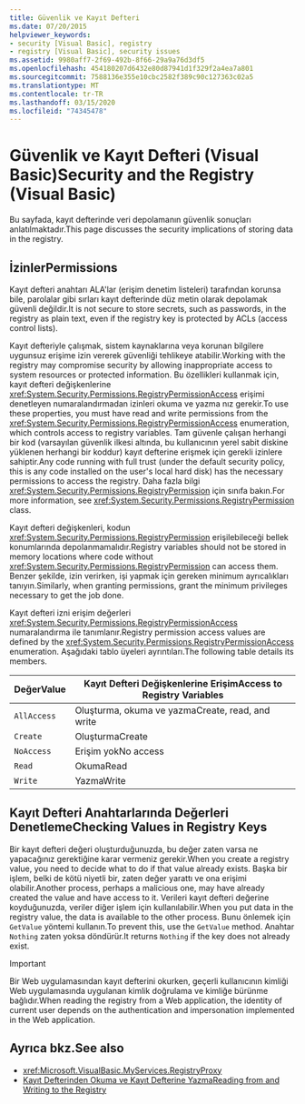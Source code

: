```yaml
---
title: Güvenlik ve Kayıt Defteri
ms.date: 07/20/2015
helpviewer_keywords:
- security [Visual Basic], registry
- registry [Visual Basic], security issues
ms.assetid: 9980aff7-2f69-492b-8f66-29a9a76d3df5
ms.openlocfilehash: 454180207d6432e80d87941d1f329f2a4ea7a801
ms.sourcegitcommit: 7588136e355e10cbc2582f389c90c127363c02a5
ms.translationtype: MT
ms.contentlocale: tr-TR
ms.lasthandoff: 03/15/2020
ms.locfileid: "74345478"
---
```

# <a name="security-and-the-registry-visual-basic"></a><span data-ttu-id="abadb-102">Güvenlik ve Kayıt Defteri (Visual Basic)</span><span class="sxs-lookup"><span data-stu-id="abadb-102">Security and the Registry (Visual Basic)</span></span>

<span data-ttu-id="abadb-103">Bu sayfada, kayıt defterinde veri depolamanın güvenlik sonuçları anlatılmaktadır.</span><span class="sxs-lookup"><span data-stu-id="abadb-103">This page discusses the security implications of storing data in the registry.</span></span>  
  
## <a name="permissions"></a><span data-ttu-id="abadb-104">İzinler</span><span class="sxs-lookup"><span data-stu-id="abadb-104">Permissions</span></span>  

 <span data-ttu-id="abadb-105">Kayıt defteri anahtarı ALA'lar (erişim denetim listeleri) tarafından korunsa bile, parolalar gibi sırları kayıt defterinde düz metin olarak depolamak güvenli değildir.</span><span class="sxs-lookup"><span data-stu-id="abadb-105">It is not secure to store secrets, such as passwords, in the registry as plain text, even if the registry key is protected by ACLs (access control lists).</span></span>  
  
 <span data-ttu-id="abadb-106">Kayıt defteriyle çalışmak, sistem kaynaklarına veya korunan bilgilere uygunsuz erişime izin vererek güvenliği tehlikeye atabilir.</span><span class="sxs-lookup"><span data-stu-id="abadb-106">Working with the registry may compromise security by allowing inappropriate access to system resources or protected information.</span></span> <span data-ttu-id="abadb-107">Bu özellikleri kullanmak için, kayıt defteri değişkenlerine <xref:System.Security.Permissions.RegistryPermissionAccess> erişimi denetleyen numaralandırmadan izinleri okuma ve yazma nız gerekir.</span><span class="sxs-lookup"><span data-stu-id="abadb-107">To use these properties, you must have read and write permissions from the <xref:System.Security.Permissions.RegistryPermissionAccess> enumeration, which controls access to registry variables.</span></span> <span data-ttu-id="abadb-108">Tam güvenle çalışan herhangi bir kod (varsayılan güvenlik ilkesi altında, bu kullanıcının yerel sabit diskine yüklenen herhangi bir koddur) kayıt defterine erişmek için gerekli izinlere sahiptir.</span><span class="sxs-lookup"><span data-stu-id="abadb-108">Any code running with full trust (under the default security policy, this is any code installed on the user's local hard disk) has the necessary permissions to access the registry.</span></span> <span data-ttu-id="abadb-109">Daha fazla bilgi <xref:System.Security.Permissions.RegistryPermission> için sınıfa bakın.</span><span class="sxs-lookup"><span data-stu-id="abadb-109">For more information, see <xref:System.Security.Permissions.RegistryPermission> class.</span></span>  
  
 <span data-ttu-id="abadb-110">Kayıt defteri değişkenleri, kodun <xref:System.Security.Permissions.RegistryPermission> erişilebileceği bellek konumlarında depolanmamalıdır.</span><span class="sxs-lookup"><span data-stu-id="abadb-110">Registry variables should not be stored in memory locations where code without <xref:System.Security.Permissions.RegistryPermission> can access them.</span></span> <span data-ttu-id="abadb-111">Benzer şekilde, izin verirken, işi yapmak için gereken minimum ayrıcalıkları tanıyın.</span><span class="sxs-lookup"><span data-stu-id="abadb-111">Similarly, when granting permissions, grant the minimum privileges necessary to get the job done.</span></span>  
  
 <span data-ttu-id="abadb-112">Kayıt defteri izni erişim değerleri <xref:System.Security.Permissions.RegistryPermissionAccess> numaralandırma ile tanımlanır.</span><span class="sxs-lookup"><span data-stu-id="abadb-112">Registry permission access values are defined by the <xref:System.Security.Permissions.RegistryPermissionAccess> enumeration.</span></span> <span data-ttu-id="abadb-113">Aşağıdaki tablo üyeleri ayrıntıları.</span><span class="sxs-lookup"><span data-stu-id="abadb-113">The following table details its members.</span></span>  
  
|<span data-ttu-id="abadb-114">Değer</span><span class="sxs-lookup"><span data-stu-id="abadb-114">Value</span></span>|<span data-ttu-id="abadb-115">Kayıt Defteri Değişkenlerine Erişim</span><span class="sxs-lookup"><span data-stu-id="abadb-115">Access to Registry Variables</span></span>|  
|-----------|----------------------------------|  
|`AllAccess`|<span data-ttu-id="abadb-116">Oluşturma, okuma ve yazma</span><span class="sxs-lookup"><span data-stu-id="abadb-116">Create, read, and write</span></span>|  
|`Create`|<span data-ttu-id="abadb-117">Oluşturma</span><span class="sxs-lookup"><span data-stu-id="abadb-117">Create</span></span>|  
|`NoAccess`|<span data-ttu-id="abadb-118">Erişim yok</span><span class="sxs-lookup"><span data-stu-id="abadb-118">No access</span></span>|  
|`Read`|<span data-ttu-id="abadb-119">Okuma</span><span class="sxs-lookup"><span data-stu-id="abadb-119">Read</span></span>|  
|`Write`|<span data-ttu-id="abadb-120">Yazma</span><span class="sxs-lookup"><span data-stu-id="abadb-120">Write</span></span>|  
  
## <a name="checking-values-in-registry-keys"></a><span data-ttu-id="abadb-121">Kayıt Defteri Anahtarlarında Değerleri Denetleme</span><span class="sxs-lookup"><span data-stu-id="abadb-121">Checking Values in Registry Keys</span></span>  

 <span data-ttu-id="abadb-122">Bir kayıt defteri değeri oluşturduğunuzda, bu değer zaten varsa ne yapacağınız gerektiğine karar vermeniz gerekir.</span><span class="sxs-lookup"><span data-stu-id="abadb-122">When you create a registry value, you need to decide what to do if that value already exists.</span></span> <span data-ttu-id="abadb-123">Başka bir işlem, belki de kötü niyetli bir, zaten değer yarattı ve ona erişimi olabilir.</span><span class="sxs-lookup"><span data-stu-id="abadb-123">Another process, perhaps a malicious one, may have already created the value and have access to it.</span></span> <span data-ttu-id="abadb-124">Verileri kayıt defteri değerine koyduğunuzda, veriler diğer işlem için kullanılabilir.</span><span class="sxs-lookup"><span data-stu-id="abadb-124">When you put data in the registry value, the data is available to the other process.</span></span> <span data-ttu-id="abadb-125">Bunu önlemek için `GetValue` yöntemi kullanın.</span><span class="sxs-lookup"><span data-stu-id="abadb-125">To prevent this, use the `GetValue` method.</span></span> <span data-ttu-id="abadb-126">Anahtar `Nothing` zaten yoksa döndürür.</span><span class="sxs-lookup"><span data-stu-id="abadb-126">It returns `Nothing` if the key does not already exist.</span></span>  
  
> [!IMPORTANT]
> <span data-ttu-id="abadb-127">Bir Web uygulamasından kayıt defterini okurken, geçerli kullanıcının kimliği Web uygulamasında uygulanan kimlik doğrulama ve kimliğe bürünme bağlıdır.</span><span class="sxs-lookup"><span data-stu-id="abadb-127">When reading the registry from a Web application, the identity of current user depends on the authentication and impersonation implemented in the Web application.</span></span>  
  
## <a name="see-also"></a><span data-ttu-id="abadb-128">Ayrıca bkz.</span><span class="sxs-lookup"><span data-stu-id="abadb-128">See also</span></span>

- <xref:Microsoft.VisualBasic.MyServices.RegistryProxy>
- [<span data-ttu-id="abadb-129">Kayıt Defterinden Okuma ve Kayıt Defterine Yazma</span><span class="sxs-lookup"><span data-stu-id="abadb-129">Reading from and Writing to the Registry</span></span>](../../../../visual-basic/developing-apps/programming/computer-resources/reading-from-and-writing-to-the-registry.md)
